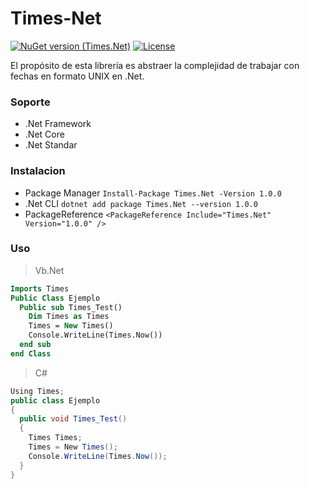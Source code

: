 # Times-Net
[![NuGet version (Times.Net)](https://img.shields.io/nuget/v/Times.Net.svg?style=flat-square)](https://www.nuget.org/packages/Times.Net/)
[![License](https://img.shields.io/github/license/Jose-LeonJL/Times-Net.svg?label=License&maxAge=86400)](LICENSE.md) 

El propósito de esta librería es abstraer la complejidad de trabajar con fechas en formato UNIX en .Net.
### Soporte
-  .Net Framework
- .Net Core
- .Net Standar

### Instalacion
- Package Manager `Install-Package Times.Net -Version 1.0.0`
- .Net CLI `dotnet add package Times.Net --version 1.0.0`
- PackageReference `<PackageReference Include="Times.Net" Version="1.0.0" />`
### Uso
>Vb.Net

```vb
Imports Times
Public Class Ejemplo
  Public sub Times_Test()
    Dim Times as Times
    Times = New Times()
    Console.WriteLine(Times.Now())
  end sub
end Class
```
> C#

```csharp
Using Times;
public class Ejemplo
{
  public void Times_Test()
  {
    Times Times;
    Times = New Times();
    Console.WriteLine(Times.Now());
  }
}
```
